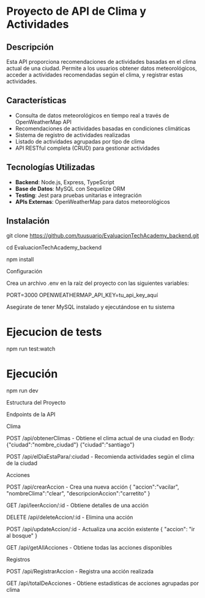 # Proyecto de API de Clima y Actividades

## Descripción
Esta API proporciona recomendaciones de actividades basadas en el clima actual de una ciudad. Permite a los usuarios obtener datos meteorológicos, acceder a actividades recomendadas según el clima, y registrar estas actividades.

## Características
- Consulta de datos meteorológicos en tiempo real a través de OpenWeatherMap API
- Recomendaciones de actividades basadas en condiciones climáticas
- Sistema de registro de actividades realizadas
- Listado de actividades agrupadas por tipo de clima
- API RESTful completa (CRUD) para gestionar actividades

## Tecnologías Utilizadas
- **Backend**: Node.js, Express, TypeScript
- **Base de Datos**: MySQL con Sequelize ORM
- **Testing**: Jest para pruebas unitarias e integración
- **APIs Externas**: OpenWeatherMap para datos meteorológicos

## Instalación

git clone https://github.com/tuusuario/EvaluacionTechAcademy_backend.git

cd EvaluacionTechAcademy_backend

npm install 

Configuración

Crea un archivo .env en la raíz del proyecto con las siguientes variables:

PORT=3000
OPENWEATHERMAP_API_KEY=tu_api_key_aquí

Asegúrate de tener MySQL instalado y ejecutándose en tu sistema

# Ejecucion de tests
npm run test:watch

# Ejecución
npm run dev



Estructura del Proyecto

Endpoints de la API

Clima

POST /api/obtenerClimas - Obtiene el clima actual de una ciudad
en Body:
{"ciudad":"nombre_ciudad"}
{"ciudad":"santiago"}

POST /api/elDiaEstaPara/:ciudad - Recomienda actividades según el clima de la ciudad

Acciones

POST /api/crearAccion - Crea una nueva acción
{ "accion":"vacilar",
"nombreClima":"clear",
"descripcionAccion":"carretito" }

GET /api/leerAccion/:id - Obtiene detalles de una acción

DELETE /api/deleteAccion/:id - Elimina una acción

POST /api/updateAccion/:id - Actualiza una acción existente
{ "accion": "ir al bosque" }

GET /api/getAllAcciones - Obtiene todas las acciones disponibles

Registros

POST /api/RegistrarAccion - Registra una acción realizada

GET /api/totalDeAcciones - Obtiene estadísticas de acciones agrupadas por clima
